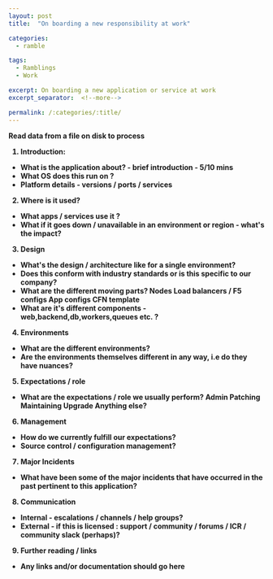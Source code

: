 ```yaml
---
layout: post
title:  "On boarding a new responsibility at work"

categories:
  - ramble

tags:
  - Ramblings
  - Work

excerpt: On boarding a new application or service at work
excerpt_separator:  <!--more-->

permalink: /:categories/:title/
---
```


<b>Read data from a file on disk to process<b>

1. Introduction:
- What is the application about? - brief introduction - 5/10 mins
- What OS does this run on ?
- Platform details - versions / ports / services


2. Where is it used?
- What apps / services use it ?
- What if it goes down / unavailable in an environment or region - what's the impact?

3. Design
- What's the design / architecture like for a single environment?
- Does this conform with industry standards or is this specific to our company?
- What are the different moving parts?
     Nodes
     Load balancers / F5
     configs
     App configs
     CFN template
-   What are it's different components - web,backend,db,workers,queues etc. ?

4. Environments
- What are the different environments?
- Are the environments themselves different in any way, i.e do they have nuances?


5. Expectations / role
- What are the expectations / role we usually perform?
     Admin
     Patching
     Maintaining
     Upgrade
     Anything else?


6. Management
- How do we currently fulfill our expectations?
- Source control / configuration management?


7. Major Incidents
- What have been some of the major incidents that have occurred in the past pertinent to this application?

8. Communication
- Internal - escalations / channels / help groups?
- External - if this is licensed : support / community / forums / ICR / community slack (perhaps)?


9. Further reading / links
- Any links and/or documentation should go here
